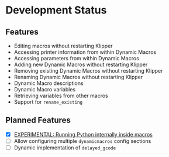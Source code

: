 # Development Status

## Features

- Editing macros without restarting Klipper
- Accessing printer information from within Dynamic Macros
- Accessing parameters from within Dynamic Macros
- Adding new Dynamic Macros without restarting Klipper
- Removing existing Dynamic Macros without restarting Klipper
- Renaming Dynamic Macros without restarting Klipper
- Dynamic Macro descriptions
- Dynamic Macro variables
- Retrieving variables from other macros
- Support for `rename_existing`

## Planned Features

- [X] [EXPERIMENTAL: Running Python internally inside macros](experimental.md#running-python-from-within-a-macro)
- [ ] Allow configuring multiple `dynamicmacros` config sections
- [ ] Dynamic implementation of `delayed_gcode`